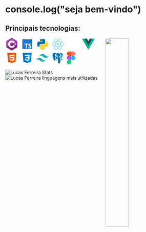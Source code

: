 
<h1 align="left">console.log("seja bem-vindo")</h1>



<img align="right" width="38%" height="590em" style="margin-top: 55px;" src="https://raw.githubusercontent.com/gist/thasuka/9a02ef8f68422a659995b070ac4308f8/raw/40361f212db78250306cb8760349649f0988df75/githubcard.svg" />


## Principais tecnologias:
<img src="./assets/csharp.png" height="40px"/>&nbsp;
<img src="./assets/typescript.svg" height="40px"/>&nbsp;
<img src="./assets/python.png" height="40px"/>&nbsp;
<img src="./assets/react.svg" height="40px"/>&nbsp;
<img src="./assets/nextjs.png" height="40px"/>&nbsp;
<img src="./assets/vue.png" height="40px"/>&nbsp;
<img src="./assets/html5.svg" height="40px"/>&nbsp;
<img src="./assets/css3.svg" height="40px"/>&nbsp;
<img src="./assets/tailwind.png" height="40px"/>&nbsp;
<img src="./assets/postgreesql.svg" height="40px"/>&nbsp;
<img src="./assets/Figma.svg" height="40px"/>&nbsp;


![Lucas Ferreira Stats](https://github-readme-stats.vercel.app/api?username=thasuka&show_icons=true&theme=gruvbox )
![Lucas Ferreira linguagens mais utilizadas](https://github-readme-stats.vercel.app/api/top-langs/?username=thasuka&hide=html&layout=compact&show_icons=true&theme=gruvbox )
